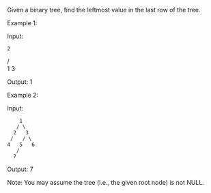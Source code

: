 
Given a binary tree, find the leftmost value in the last row of the tree.


Example 1:

Input:

    2
   / \
  1   3

Output:
1



  Example 2:

Input:

        1
       / \
      2   3
     /   / \
    4   5   6
       /
      7

Output:
7



Note:
You may assume the tree (i.e., the given root node) is not NULL.
